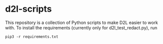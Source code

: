 # d2l-scripts

This repository is a collection of Python scripts to make D2L easier to work with. To install the requirements (currently only for d2l_test_redact.py), run

```shell
pip3 -r requirements.txt
```

